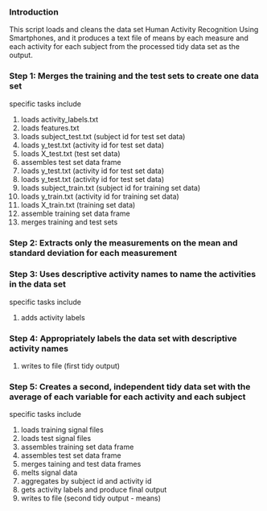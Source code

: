 ### Introduction

This script loads and cleans the data set Human Activity Recognition Using Smartphones, and it produces a text file of means by each measure and each activity for each subject from the processed tidy data set as the output.


### Step 1: Merges the training and the test sets to create one data set

specific tasks include

1.  loads activity_labels.txt
2.  loads features.txt
3.  loads subject_test.txt (subject id for test set data)
4.  loads y_test.txt (activity id for test set data)
5.  loads X_test.txt (test set data)
6.  assembles test set data frame
7.  loads y_test.txt (activity id for test set data)
8.  loads y_test.txt (activity id for test set data)
9.  loads subject_train.txt (subject id for training set data)
10.  loads y_train.txt (activity id for training set data)
11.  loads X_train.txt (training set data)
12.  assemble training set data frame
13.  merges training and test sets


### Step 2: Extracts only the measurements on the mean and standard deviation for each measurement


### Step 3: Uses descriptive activity names to name the activities in the data set

specific tasks include

1.  adds activity labels


### Step 4: Appropriately labels the data set with descriptive activity names

1.  writes to file (first tidy output)


### Step 5: Creates a second, independent tidy data set with the average of each variable for each activity and each subject

specific tasks include

1.  loads training signal files
2.  loads test signal files
3.  assembles training set data frame
4.  assembles test set data frame
5.  merges taining and test data frames
6.  melts signal data
7.  aggregates by subject id and activity id
8.  gets activity labels and produce final output
9.  writes to file (second tidy output - means)



